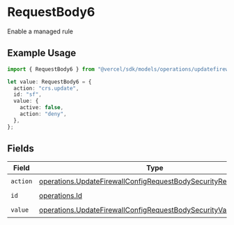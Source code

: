 # RequestBody6

Enable a managed rule

## Example Usage

```typescript
import { RequestBody6 } from "@vercel/sdk/models/operations/updatefirewallconfig.js";

let value: RequestBody6 = {
  action: "crs.update",
  id: "sf",
  value: {
    active: false,
    action: "deny",
  },
};
```

## Fields

| Field                                                                                                                                                | Type                                                                                                                                                 | Required                                                                                                                                             | Description                                                                                                                                          |
| ---------------------------------------------------------------------------------------------------------------------------------------------------- | ---------------------------------------------------------------------------------------------------------------------------------------------------- | ---------------------------------------------------------------------------------------------------------------------------------------------------- | ---------------------------------------------------------------------------------------------------------------------------------------------------- |
| `action`                                                                                                                                             | [operations.UpdateFirewallConfigRequestBodySecurityRequest6Action](../../models/operations/updatefirewallconfigrequestbodysecurityrequest6action.md) | :heavy_check_mark:                                                                                                                                   | N/A                                                                                                                                                  |
| `id`                                                                                                                                                 | [operations.Id](../../models/operations/id.md)                                                                                                       | :heavy_check_mark:                                                                                                                                   | N/A                                                                                                                                                  |
| `value`                                                                                                                                              | [operations.UpdateFirewallConfigRequestBodySecurityValue](../../models/operations/updatefirewallconfigrequestbodysecurityvalue.md)                   | :heavy_check_mark:                                                                                                                                   | N/A                                                                                                                                                  |